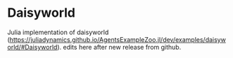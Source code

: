 # Daisyworld

Julia implementation of daisyworld (https://juliadynamics.github.io/AgentsExampleZoo.jl/dev/examples/daisyworld/#Daisyworld). edits here after new release from github.

